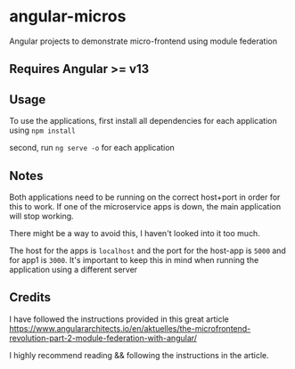 # angular-micros
Angular projects to demonstrate micro-frontend using module federation
## Requires Angular >= v13

## Usage
To use the applications, first install all dependencies for each application using `npm install` 

second, run `ng serve -o` for each application

## Notes
Both applications need to be running on the correct host+port in order for this to work. If one of the microservice apps is down, the main application will stop working. 

There might be a way to avoid this, I haven't looked into it too much. 

The host for the apps is `localhost` and the port for the host-app is `5000` and for app1 is `3000`. It's important to keep this in mind when running the application using a different server

## Credits
I have followed the instructions provided in this great article https://www.angulararchitects.io/en/aktuelles/the-microfrontend-revolution-part-2-module-federation-with-angular/

I highly recommend reading && following the instructions in the article.
